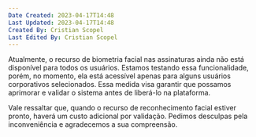 ```yaml
---
Date Created: 2023-04-17T14:48
Last Updated: 2023-04-17T14:48
Created By: Cristian Scopel
Last Edited By: Cristian Scopel
---
```

Atualmente, o recurso de biometria facial nas assinaturas ainda não está disponível para todos os usuários. Estamos testando essa funcionalidade, porém, no momento, ela está acessível apenas para alguns usuários corporativos selecionados. Essa medida visa garantir que possamos aprimorar e validar o sistema antes de liberá-lo na plataforma.

Vale ressaltar que, quando o recurso de reconhecimento facial estiver pronto, haverá um custo adicional por validação. Pedimos desculpas pela inconveniência e agradecemos a sua compreensão.